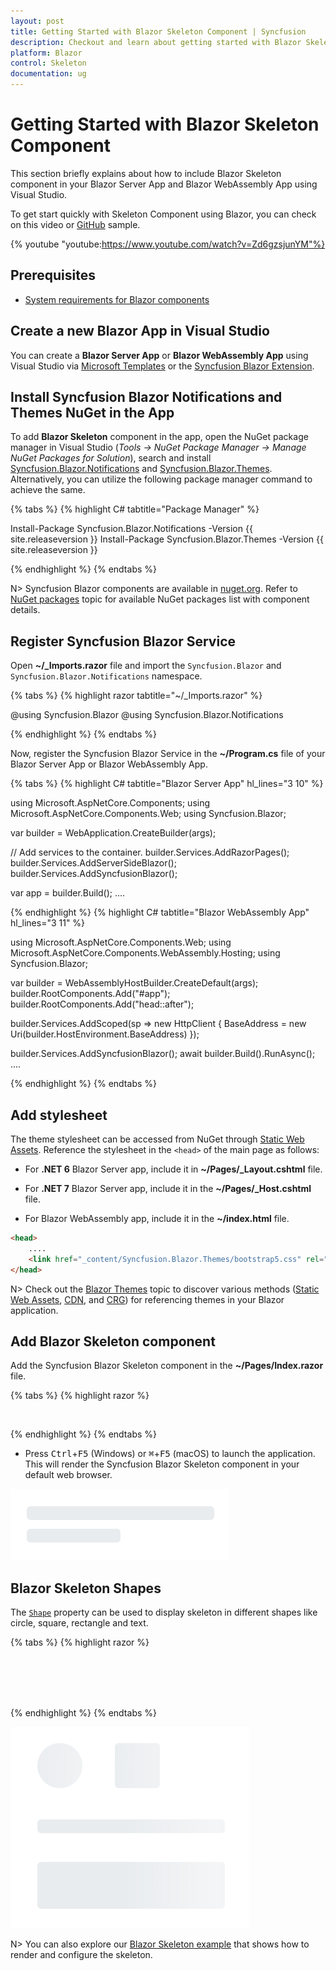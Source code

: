 ```yaml
---
layout: post
title: Getting Started with Blazor Skeleton Component | Syncfusion
description: Checkout and learn about getting started with Blazor Skeleton component in Blazor Server App and Blazor WebAssembly App.
platform: Blazor
control: Skeleton
documentation: ug
---
```


# Getting Started with Blazor Skeleton Component

This section briefly explains about how to include Blazor Skeleton component in your Blazor Server App and Blazor WebAssembly App using Visual Studio.

To get start quickly with Skeleton Component using Blazor, you can check on this video or [GitHub](https://github.com/SyncfusionExamples/Blazor-Getting-Started-Examples/tree/main/Skeleton) sample.

{% youtube
"youtube:https://www.youtube.com/watch?v=Zd6gzsjunYM"%}

## Prerequisites

* [System requirements for Blazor components](https://blazor.syncfusion.com/documentation/system-requirements)

## Create a new Blazor App in Visual Studio

You can create a **Blazor Server App** or **Blazor WebAssembly App** using Visual Studio via [Microsoft Templates](https://learn.microsoft.com/en-us/aspnet/core/blazor/tooling?view=aspnetcore-7.0) or the [Syncfusion Blazor Extension](https://blazor.syncfusion.com/documentation/visual-studio-integration/template-studio).

## Install Syncfusion Blazor Notifications and Themes NuGet in the App

To add **Blazor Skeleton** component in the app, open the NuGet package manager in Visual Studio (*Tools → NuGet Package Manager → Manage NuGet Packages for Solution*), search and install [Syncfusion.Blazor.Notifications](https://www.nuget.org/packages/Syncfusion.Blazor.Notifications/) and [Syncfusion.Blazor.Themes](https://www.nuget.org/packages/Syncfusion.Blazor.Themes/). Alternatively, you can utilize the following package manager command to achieve the same.

{% tabs %}
{% highlight C# tabtitle="Package Manager" %}

Install-Package Syncfusion.Blazor.Notifications -Version {{ site.releaseversion }}
Install-Package Syncfusion.Blazor.Themes -Version {{ site.releaseversion }}

{% endhighlight %}
{% endtabs %}

N> Syncfusion Blazor components are available in [nuget.org](https://www.nuget.org/packages?q=syncfusion.blazor). Refer to [NuGet packages](https://blazor.syncfusion.com/documentation/nuget-packages) topic for available NuGet packages list with component details.

## Register Syncfusion Blazor Service

Open **~/_Imports.razor** file and import the `Syncfusion.Blazor` and `Syncfusion.Blazor.Notifications` namespace.

{% tabs %}
{% highlight razor tabtitle="~/_Imports.razor" %}

@using Syncfusion.Blazor
@using Syncfusion.Blazor.Notifications

{% endhighlight %}
{% endtabs %}

Now, register the Syncfusion Blazor Service in the **~/Program.cs** file of your Blazor Server App or Blazor WebAssembly App.

{% tabs %}
{% highlight C# tabtitle="Blazor Server App" hl_lines="3 10" %}

using Microsoft.AspNetCore.Components;
using Microsoft.AspNetCore.Components.Web;
using Syncfusion.Blazor;

var builder = WebApplication.CreateBuilder(args);

// Add services to the container.
builder.Services.AddRazorPages();
builder.Services.AddServerSideBlazor();
builder.Services.AddSyncfusionBlazor();

var app = builder.Build();
....

{% endhighlight %}
{% highlight C# tabtitle="Blazor WebAssembly App" hl_lines="3 11" %}

using Microsoft.AspNetCore.Components.Web;
using Microsoft.AspNetCore.Components.WebAssembly.Hosting;
using Syncfusion.Blazor;

var builder = WebAssemblyHostBuilder.CreateDefault(args);
builder.RootComponents.Add<App>("#app");
builder.RootComponents.Add<HeadOutlet>("head::after");

builder.Services.AddScoped(sp => new HttpClient { BaseAddress = new Uri(builder.HostEnvironment.BaseAddress) });

builder.Services.AddSyncfusionBlazor();
await builder.Build().RunAsync();
....

{% endhighlight %}
{% endtabs %}

## Add stylesheet

The theme stylesheet can be accessed from NuGet through [Static Web Assets](https://blazor.syncfusion.com/documentation/appearance/themes#static-web-assets). Reference the stylesheet in the `<head>` of the main page as follows:

* For **.NET 6** Blazor Server app, include it in **~/Pages/_Layout.cshtml** file.

* For **.NET 7** Blazor Server app, include it in the **~/Pages/_Host.cshtml** file.

* For Blazor WebAssembly app, include it in the **~/index.html** file.

```html
<head>
    ....
    <link href="_content/Syncfusion.Blazor.Themes/bootstrap5.css" rel="stylesheet" />
</head>
```
N> Check out the [Blazor Themes](https://blazor.syncfusion.com/documentation/appearance/themes) topic to discover various methods ([Static Web Assets](https://blazor.syncfusion.com/documentation/appearance/themes#static-web-assets), [CDN](https://blazor.syncfusion.com/documentation/appearance/themes#cdn-reference), and [CRG](https://blazor.syncfusion.com/documentation/common/custom-resource-generator)) for referencing themes in your Blazor application.

## Add Blazor Skeleton component

Add the Syncfusion Blazor Skeleton component in the **~/Pages/Index.razor** file.

{% tabs %}
{% highlight razor %}

<SfSkeleton Height="15px" Width="200px"></SfSkeleton><br/>
<SfSkeleton Height="15px" Width="100px"></SfSkeleton>

{% endhighlight %}
{% endtabs %}

* Press <kbd>Ctrl</kbd>+<kbd>F5</kbd> (Windows) or <kbd>⌘</kbd>+<kbd>F5</kbd> (macOS) to launch the application. This will render the Syncfusion Blazor Skeleton component in your default web browser.

![Blazor Skeleton Component](./images/blazor-skeleton-component.png)

## Blazor Skeleton Shapes

The [`Shape`](https://help.syncfusion.com/cr/blazor/Syncfusion.Blazor.Notifications.SfSkeleton.html#Syncfusion_Blazor_Notifications_SfSkeleton_Shape) property can be used to display skeleton in different shapes like circle, square, rectangle and text.

{% tabs %}
{% highlight razor %}

<div style="width: 200px">
    <SfSkeleton Shape="SkeletonType.Circle" Width="48px" CssClass="custom-css"></SfSkeleton>
    <SfSkeleton Shape="SkeletonType.Square" Width="48px"></SfSkeleton>
    <br/><br/>
    <SfSkeleton Shape="SkeletonType.Text" Height="15px"></SfSkeleton>
    <br/><br/>
    <SfSkeleton Shape="SkeletonType.Rectangle" Height="50px" Width="100%" ></SfSkeleton>
</div>
<style>
    .custom-css {
        margin-right: 30px;
    }
</style>

{% endhighlight %}
{% endtabs %}

![Blazor Skeleton Component](./images/blazor-skeleton-shape-sample.png)

N> You can also explore our [Blazor Skeleton example](https://blazor.syncfusion.com/demos/skeleton/defaultfunctionalities) that shows how to render and configure the skeleton.

